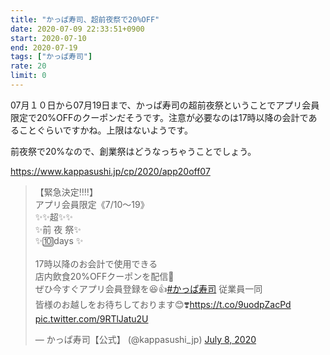 ```yaml
---
title: "かっぱ寿司、超前夜祭で20%OFF"
date: 2020-07-09 22:33:51+0900
start: 2020-07-10
end: 2020-07-19
tags: ["かっぱ寿司"]
rate: 20
limit: 0
---
```

07月１０日から07月19日まで、かっぱ寿司の超前夜祭ということでアプリ会員限定で20%OFFのクーポンだそうです。注意が必要なのは17時以降の会計であることぐらいですかね。上限はないようです。

前夜祭で20%なので、創業祭はどうなっちゃうことでしょう。

https://www.kappasushi.jp/cp/2020/app20off07

<blockquote class="twitter-tweet"><p lang="ja" dir="ltr">【緊急決定‼️‼️】<br>アプリ会員限定《7/10〜19》<br>✨✨超✨✨<br>✨前 夜 祭✨<br>✨🔟days ✨<br><br>17時以降のお会計で使用できる<br>店内飲食20%OFFクーポンを配信🎁<br>ぜひ今すぐアプリ会員登録を😆👍<a href="https://twitter.com/hashtag/%E3%81%8B%E3%81%A3%E3%81%B1%E5%AF%BF%E5%8F%B8?src=hash&amp;ref_src=twsrc%5Etfw">#かっぱ寿司</a> 従業員一同<br>皆様のお越しをお待ちしております😊❣️<a href="https://t.co/9uodpZacPd">https://t.co/9uodpZacPd</a> <a href="https://t.co/9RTlJatu2U">pic.twitter.com/9RTlJatu2U</a></p>&mdash; かっぱ寿司【公式】 (@kappasushi_jp) <a href="https://twitter.com/kappasushi_jp/status/1280759781624512513?ref_src=twsrc%5Etfw">July 8, 2020</a></blockquote> <script async src="https://platform.twitter.com/widgets.js" charset="utf-8"></script>
